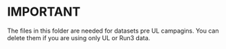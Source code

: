 # IMPORTANT

The files in this folder are needed for datasets pre UL campagins. 
You can delete them if you are using only UL or Run3 data.
